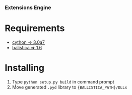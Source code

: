 ### Extensions Engine

# Requirements
* [cython => 3.0a7](https://github.com/cython/cython/releases)
* [balistica => 1.6](https://github.com/efroemling/ballistica/releases) 

# Installing
1. Type `python setup.py build` in command prompt
1. Move generated `.pyd` library to `{BALLISTICA_PATH}/DLLs`
